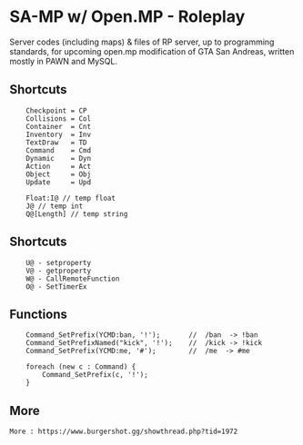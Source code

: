 # SA-MP w/ Open.MP - Roleplay
Server codes (including maps) & files of RP server, up to programming standards, 
for upcoming open.mp modification of GTA San Andreas, written mostly in PAWN and MySQL.

## Shortcuts
```
	Checkpoint = CP
	Collisions = Col
	Container  = Cnt
	Inventory  = Inv
	TextDraw   = TD
	Command    = Cmd
	Dynamic    = Dyn
	Action     = Act
	Object     = Obj
	Update     = Upd

	Float:I@ // temp float
	J@ // temp int
	Q@[Length] // temp string
```

## Shortcuts
```
	U@ - setproperty
	V@ - getproperty
	W@ - CallRemoteFunction
	O@ - SetTimerEx
```

## Functions
```
	Command_SetPrefix(YCMD:ban, '!');    	//	/ban  -> !ban
	Command_SetPrefixNamed("kick", '!'); 	//	/kick -> !kick
	Command_SetPrefix(YCMD:me, '#');     	//	/me  -> #me

	foreach (new c : Command) {
		Command_SetPrefix(c, '!');
	}
 ```

## More
`More : https://www.burgershot.gg/showthread.php?tid=1972`
